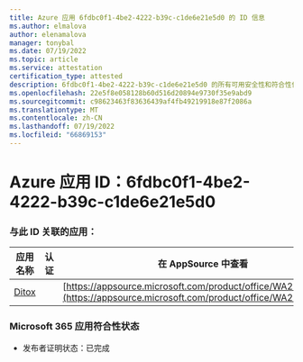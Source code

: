 ```yaml
---
title: Azure 应用 6fdbc0f1-4be2-4222-b39c-c1de6e21e5d0 的 ID 信息
ms.author: elmalova
author: elenamalova
manager: tonybal
ms.date: 07/19/2022
ms.topic: article
ms.service: attestation
certification_type: attested
description: 6fdbc0f1-4be2-4222-b39c-c1de6e21e5d0 的所有可用安全性和符合性信息。
ms.openlocfilehash: 22e5f8e058128b60d516d20894e9730f35e9abd9
ms.sourcegitcommit: c98623463f83636439af4fb49219918e87f2086a
ms.translationtype: MT
ms.contentlocale: zh-CN
ms.lasthandoff: 07/19/2022
ms.locfileid: "66869153"
---
```

# <a name="azure-app-id-6fdbc0f1-4be2-4222-b39c-c1de6e21e5d0"></a>Azure 应用 ID：6fdbc0f1-4be2-4222-b39c-c1de6e21e5d0


### <a name="apps-associated-with-this-id"></a>与此 ID 关联的应用：
| **应用名称** | **认证** | **在 AppSource 中查看** |
|--------------|---------------|-----------------------|
| [Ditox](../forward/WA200004193.md) |  | [https://appsource.microsoft.com/product/office/WA200004193](https://appsource.microsoft.com/product/office/WA200004193) |

### <a name="microsoft-365-app-compliance-status"></a>Microsoft 365 应用符合性状态
- 发布者证明状态：已完成
